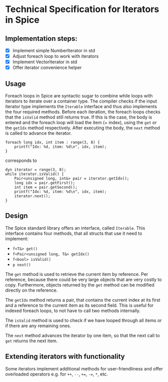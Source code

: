# Technical Specification for Iterators in Spice

## Implementation steps:
- [x] Implement simple NumberIterator in std
- [x] Adjust foreach loop to work with iterators
- [x] Implement VectorIterator in std
- [x] Offer iterator convenience helper

## Usage

Foreach loops in Spice are syntactic sugar to combine while loops with iterators to iterate over a container type.
The compiler checks if the input iterator type implements the `Iterable` interface and thus also implements the four
required methods. Before each iteration, the foreach loops checks that the `isValid` method still returns true. If
this is the case, the body is entered and the foreach loop will load the item (+ index), using the `get` or the `getIdx`
method respectively. After executing the body, the `next` method is called to advance the iterator.

```spice
foreach long idx, int item : range(3, 8) {
    printf("Idx: %d, item: %d\n", idx, item);
}
```

corresponds to

```spice
dyn iterator = range(3, 8);
while iterator.isValid() {
    Pair<unsigned long, int&> pair = iterator.getIdx();
    long idx = pair.getFirst();
    int item = pair.getSecond();
    printf("Idx: %d, item: %d\n", idx, item);
    iterator.next();
}
```

## Design

The Spice standard library offers an interface, called `Iterable`. This interface contains
four methods, that all structs that use it need to implement:

- `f<T&> get()`
- `f<Pair<unsigned long, T&> getIdx()`
- `f<bool> isValid()`
- `p next()`

The `get` method is used to retrieve the current item by reference. Per reference, because there could
be very large objects that are very costly to copy. Furthermore, objects returned by the `get` method can
be modified directly on the reference.

The `getIdx` method returns a pair, that contains the current index at its first and a reference to the
current item as its second field. This is useful for indexed foreach loops, to not have to call two methods
internally.

The `isValid` method is used to check if we have looped through all items or if there are any remaining ones.

The `next` method advances the iterator by one item, so that the next call to `get` returns the next item.

## Extending iterators with functionality

Some iterators implement additional methods for user-friendliness and offer overloaded operators
e.g. for `++`, `--`, `+=`, `-=`, `*`, etc.